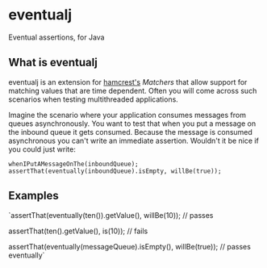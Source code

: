eventualj
====================

Eventual assertions, for Java

What is eventualj
---------------------
eventualj is an extension for [hamcrest's](http://code.google.com/p/hamcrest/) *Matchers* that allow support for matching values that are time dependent.
Often you will come across such scenarios when testing multithreaded applications.

Imagine the scenario where your application consumes messages from queues asynchronously. You want to test that when you put a message on the inbound queue it gets consumed. Because the message is consumed asynchronous you can't write an immediate assertion. Wouldn't it be nice if you could just write:

`whenIPutAMessageOnThe(inboundQueue);
assertThat(eventually(inboundQueue).isEmpty, willBe(true));`


Examples
---------------------

`assertThat(eventually(ten()).getValue(), willBe(10)); // passes

assertThat(ten().getValue(), is(10)); // fails

assertThat(eventually(messageQueue).isEmpty(), willBe(true)); // passes eventually`